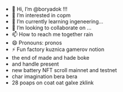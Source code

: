 - 👋 Hi, I’m @boryadok !!!
- 👀 I’m interested in copm
- 🌱 I’m currently learning ingeneering...
- 💞️ I’m looking to collaborate on ...
- 📫 How to reach me together rain
- 😄 Pronouns: pronos
- ⚡ Fun factory kuznica gamerov notion
- the end of made and hade boke
- and handle present
- new battery NFT scroll mainnet and testnet
- char imagination bera bera
- 28 poaps on coat oat galxe zklink
